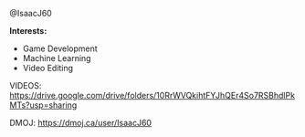 @IsaacJ60

**Interests:**
- Game Development
- Machine Learning
- Video Editing


VIDEOS: https://drive.google.com/drive/folders/10RrWVQkihtFYJhQEr4So7RSBhdlPkMTs?usp=sharing

DMOJ: https://dmoj.ca/user/IsaacJ60

<!---
IsaacJ60/IsaacJ60 is a ✨ special ✨ repository because its `README.md` (this file) appears on your GitHub profile.
You can click the Preview link to take a look at your changes.
--->
